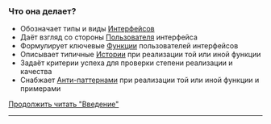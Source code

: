 ### Что она делает?

- Обозначает типы и виды [Интерфейсов](Интерфейс.md)
- Даёт взгляд со стороны [Пользователя](Пользователь.md) интерфейса
- Формулирует ключевые [Функции](Функция.md) пользователей интерфейсов
- Описывает типичные [Истории](История.md) при реализации той или иной функции
- Задаёт критерии успеха для проверки степени реализации и качества
- Снабжает [Анти-паттернами](Анти%E2%80%90паттерн.md) при реализации той или иной функции и примерами

[Продолжить читать "Введение"](Введение.md#так-что-же-такое-ценностная-сетка)

***
